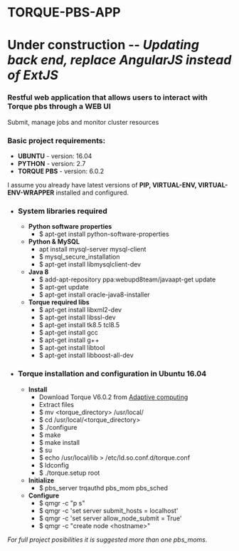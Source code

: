 # TORQUE-PBS-APP
<h1>Under construction -- <i>Updating back end, replace AngularJS instead of ExtJS</i></h1>
<h3>Restful web application that allows users to interact with Torque pbs through a WEB UI</h3>
<p>Submit, manage jobs and monitor cluster resources</p>

<h3>Basic project requirements:</h3>
<ul>
  <li><b>UBUNTU</b> - version: 16.04</li>
  <li><b>PYTHON</b> - version: 2.7</li>
  <li><b>TORQUE PBS</b> - version: 6.0.2</li>
</ul>
<p>I assume you already have latest versions of <b>PIP, VIRTUAL-ENV, VIRTUAL-ENV-WRAPPER</b> installed and configured.</p>
<ul>
  <li>
    <h3>System libraries required</h3>
      <ul>
        <li>
          <b>Python software properties</b>
          <ul>
            <li>$ apt-get install python-software-properties</li>
          </ul>
        </li>
        <li>
          <b>Python &amp; MySQL</b>
          <ul>
            <li>apt install mysql-server mysql-client</li>
            <li>$ mysql_secure_installation</li>
            <li>$ apt-get install libmysqlclient-dev</li>
          </ul>
        </li>
        <li>
          <b>Java 8</b>
          <ul>
            <li>$ add-apt-repository ppa:webupd8team/javaapt-get update</li>
            <li>$ apt-get update</li>
            <li>$ apt-get install oracle-java8-installer</li>
          </ul>
        </li>
        <li>
          <b>Torque required libs</b>
          <ul>
            <li>$ apt-get install libxml2-dev</li>
            <li>$ apt-get install libssl-dev</li>
            <li>$ apt-get install tk8.5 tcl8.5</li>
            <li>$ apt-get install gcc</li>
            <li>$ apt-get install g++</li>
            <li>$ apt-get install libtool</li>
            <li>$ apt-get install libboost-all-dev</li>
          </ul>
        </li>
      </ul>
    </li>
    <li>
      <h3>Torque installation and configuration in Ubuntu 16.04</h3>
      <ul>
        <li>
          <b>Install</b>
          <ul>
            <li>Download Torque V6.0.2 from <a href="https://www.adaptivecomputing.com/downloading/?file=/torque/torque-6.0.2-1469811694_d9a3483.tar.gz">Adaptive computing</a></li>
            <li>Extract files</li>
            <li>$ mv &lt;torque_directory&gt; /usr/local/</li>
            <li>$ cd /usr/local/&lt;torque_directory&gt;</li>
            <li>$ ./configure</li>
            <li>$ make</li>
            <li>$ make install</li>
            <li>$ su</li>
            <li>$ echo /usr/local/lib > /etc/ld.so.conf.d/torque.conf</li>
            <li>$ ldconfig</li>
            <li>$ ./torque.setup root</li>
          </ul>
        </li>
        <li>
          <b>Initialize</b>
          <ul>
            <li>$ pbs_server trqauthd pbs_mom pbs_sched</li>
          </ul>
        </li>
        <li>
          <b>Configure</b>
          <ul>
            <li>$ qmgr -c "p s"</li>
            <li>$ qmgr -c 'set server submit_hosts = localhost'</li>
            <li>$ qmgr -c 'set server allow_node_submit = True'</li>
            <li>$ qmgr -c "create node &lt;hostname&gt;"</li>
          </ul>
        </li>
      </ul>
    </li>
</ul>

<i>For full project posibilities it is suggested more than one pbs_moms.</i>
